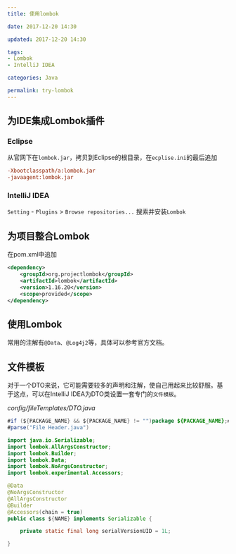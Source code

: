 ```yaml
---
title: 使用lombok

date: 2017-12-20 14:30

updated: 2017-12-20 14:30

tags:
- Lombok
- IntelliJ IDEA

categories: Java

permalink: try-lombok
---
```


## 为IDE集成Lombok插件

### Eclipse

从官网下在`lombok.jar`，拷贝到Eclipse的根目录，在`ecplise.ini`的最后追加

~~~ini
-Xbootclasspath/a:lombok.jar
-javaagent:lombok.jar
~~~

### IntelliJ IDEA

`Setting` - `Plugins` > `Browse repositories...` 搜索并安装`Lombok`

## 为项目整合Lombok

在pom.xml中追加

~~~xml
<dependency>
    <groupId>org.projectlombok</groupId>
    <artifactId>lombok</artifactId>
    <version>1.16.20</version>
    <scope>provided</scope>
</dependency>
~~~

## 使用Lombok

常用的注解有`@Data`、`@Log4j2`等，具体可以参考官方文档。

## 文件模板

对于一个DTO来说，它可能需要较多的声明和注解，使自己用起来比较舒服。基于这点，可以在IntelliJ IDEA为DTO类设置一套专门的`文件模板`。

*config/fileTemplates/DTO.java*

~~~java
#if (${PACKAGE_NAME} && ${PACKAGE_NAME} != "")package ${PACKAGE_NAME};#end
#parse("File Header.java")

import java.io.Serializable;
import lombok.AllArgsConstructor;
import lombok.Builder;
import lombok.Data;
import lombok.NoArgsConstructor;
import lombok.experimental.Accessors;

@Data
@NoArgsConstructor
@AllArgsConstructor
@Builder
@Accessors(chain = true)
public class ${NAME} implements Serializable {

    private static final long serialVersionUID = 1L;

}
~~~